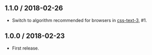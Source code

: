 1.1.0 / 2018-02-26
------------------

- Switch to algorithm recommended for browsers in [css-text-3](https://www.w3.org/TR/css-text-3/#line-break-transform), #1.


1.0.0 / 2018-02-23
------------------

- First release.
